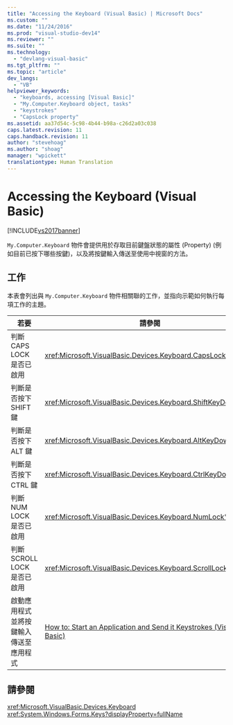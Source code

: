 ```yaml
---
title: "Accessing the Keyboard (Visual Basic) | Microsoft Docs"
ms.custom: ""
ms.date: "11/24/2016"
ms.prod: "visual-studio-dev14"
ms.reviewer: ""
ms.suite: ""
ms.technology: 
  - "devlang-visual-basic"
ms.tgt_pltfrm: ""
ms.topic: "article"
dev_langs: 
  - "VB"
helpviewer_keywords: 
  - "keyboards, accessing [Visual Basic]"
  - "My.Computer.Keyboard object, tasks"
  - "keystrokes"
  - "CapsLock property"
ms.assetid: aa37d54c-5c98-4b44-b98a-c26d2a03c038
caps.latest.revision: 11
caps.handback.revision: 11
author: "stevehoag"
ms.author: "shoag"
manager: "wpickett"
translationtype: Human Translation
---
```

# Accessing the Keyboard (Visual Basic)
[!INCLUDE[vs2017banner](../../../../csharp/includes/vs2017banner.md)]

`My.Computer.Keyboard` 物件會提供用於存取目前鍵盤狀態的屬性 \(Property\) \(例如目前已按下哪些按鍵\)，以及將按鍵輸入傳送至使用中視窗的方法。  
  
## 工作  
 本表會列出與 `My.Computer.Keyboard` 物件相關聯的工作，並指向示範如何執行每項工作的主題。  
  
|若要|請參閱|  
|--------|---------|  
|判斷 CAPS LOCK 是否已啟用|<xref:Microsoft.VisualBasic.Devices.Keyboard.CapsLock%2A>|  
|判斷是否按下 SHIFT 鍵|<xref:Microsoft.VisualBasic.Devices.Keyboard.ShiftKeyDown%2A>|  
|判斷是否按下 ALT 鍵|<xref:Microsoft.VisualBasic.Devices.Keyboard.AltKeyDown%2A>|  
|判斷是否按下 CTRL 鍵|<xref:Microsoft.VisualBasic.Devices.Keyboard.CtrlKeyDown%2A>|  
|判斷 NUM LOCK 是否已啟用|<xref:Microsoft.VisualBasic.Devices.Keyboard.NumLock%2A>|  
|判斷 SCROLL LOCK 是否已啟用|<xref:Microsoft.VisualBasic.Devices.Keyboard.ScrollLock%2A>|  
|啟動應用程式並將按鍵輸入傳送至應用程式|[How to: Start an Application and Send it Keystrokes \(Visual Basic\)](../../../../visual-basic/developing-apps/programming/computer-resources/how-to-start-an-application-and-send-it-keystrokes.md)|  
  
## 請參閱  
 <xref:Microsoft.VisualBasic.Devices.Keyboard>   
 <xref:System.Windows.Forms.Keys?displayProperty=fullName>